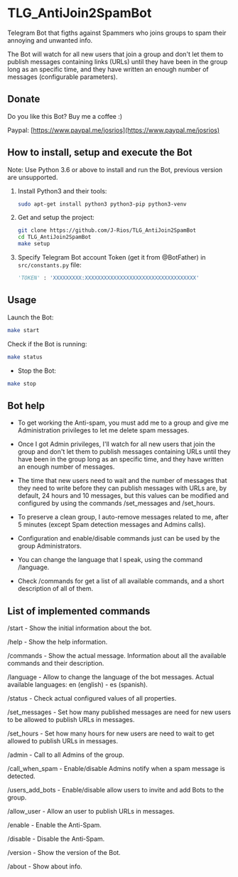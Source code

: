 # TLG_AntiJoin2SpamBot

Telegram Bot that figths against Spammers who joins groups to spam their annoying and unwanted info.

The Bot will watch for all new users that join a group and don't let them to publish messages containing links (URLs) until they have been in the group long as an specific time, and they have written an enough number of messages (configurable parameters).

## Donate

Do you like this Bot? Buy me a coffee :)

Paypal:
[https://www.paypal.me/josrios](https://www.paypal.me/josrios)

## How to install, setup and execute the Bot

Note: Use Python 3.6 or above to install and run the Bot, previous version are unsupported.

1. Install Python3 and their tools:

    ```bash
    sudo apt-get install python3 python3-pip python3-venv
    ```

2. Get and setup the project:

    ```bash
    git clone https://github.com/J-Rios/TLG_AntiJoin2SpamBot
    cd TLG_AntiJoin2SpamBot
    make setup
    ```

3. Specify Telegram Bot account Token (get it from @BotFather) in `src/constants.py` file:

    ```python
    'TOKEN' : 'XXXXXXXXX:XXXXXXXXXXXXXXXXXXXXXXXXXXXXXXXXXXX'
    ```

## Usage

Launch the Bot:

```bash
make start
```

Check if the Bot is running:

```bash
make status
```

- Stop the Bot:

```bash
make stop
```

## Bot help

- To get working the Anti-spam, you must add me to a group and give me Administration privileges to let me delete spam messages.

- Once I got Admin privileges, I'll watch for all new users that join the group and don't let them to publish messages containing URLs until they have been in the group long as an specific time, and they have written an enough number of messages.

- The time that new users need to wait and the number of messages that they need to write before they can publish messages with URLs are, by default, 24 hours and 10 messages, but this values can be modified and configured by using the commands /set_messages and /set_hours.

- To preserve a clean group, I auto-remove messages related to me, after 5 minutes (except Spam detection messages and Admins calls).

- Configuration and enable/disable commands just can be used by the group Administrators.

- You can change the language that I speak, using the command /language.

- Check /commands for get a list of all available commands, and a short description of all of them.

## List of implemented commands

/start - Show the initial information about the bot.

/help - Show the help information.

/commands - Show the actual message. Information about all the available commands and their description.

/language - Allow to change the language of the bot messages. Actual available languages: en (english) - es (spanish).

/status - Check actual configured values of all properties.

/set_messages - Set how many published messages are need for new users to be allowed to publish URLs in messages.

/set_hours - Set how many hours for new users are need to wait to get allowed to publish URLs in messages.

/admin - Call to all Admins of the group.

/call_when_spam - Enable/disable Admins notify when a spam message is detected.

/users_add_bots - Enable/disable allow users to invite and add Bots to the group.

/allow_user - Allow an user to publish URLs in messages.

/enable - Enable the Anti-Spam.

/disable - Disable the Anti-Spam.

/version - Show the version of the Bot.

/about - Show about info.
